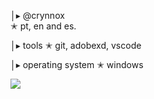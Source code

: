 
│▸ @crynnox                                        
  ✭ pt, en and es.

│▸ tools
  ✭ git, adobexd, vscode



│▸ operating system
  ✭ windows

![](https://komarev.com/ghpvc/?username=crynnox&color=000000&style=flat)
